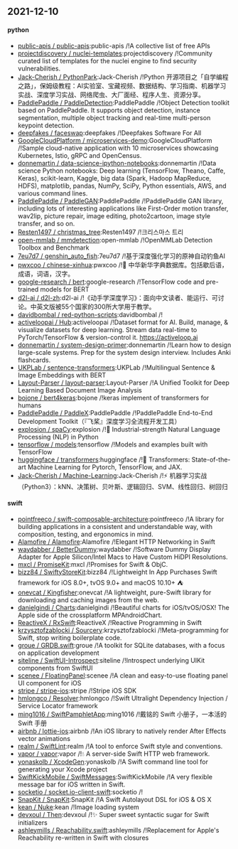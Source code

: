 ## 2021-12-10

#### python
* [public-apis / public-apis](https://github.com/public-apis/public-apis):public-apis /!A collective list of free APIs
* [projectdiscovery / nuclei-templates](https://github.com/projectdiscovery/nuclei-templates):projectdiscovery /!Community curated list of templates for the nuclei engine to find security vulnerabilities.
* [Jack-Cherish / PythonPark](https://github.com/Jack-Cherish/PythonPark):Jack-Cherish /!Python 开源项目之「自学编程之路」，保姆级教程：AI实验室、宝藏视频、数据结构、学习指南、机器学习实战、深度学习实战、网络爬虫、大厂面经、程序人生、资源分享。
* [PaddlePaddle / PaddleDetection](https://github.com/PaddlePaddle/PaddleDetection):PaddlePaddle /!Object Detection toolkit based on PaddlePaddle. It supports object detection, instance segmentation, multiple object tracking and real-time multi-person keypoint detection.
* [deepfakes / faceswap](https://github.com/deepfakes/faceswap):deepfakes /!Deepfakes Software For All
* [GoogleCloudPlatform / microservices-demo](https://github.com/GoogleCloudPlatform/microservices-demo):GoogleCloudPlatform /!Sample cloud-native application with 10 microservices showcasing Kubernetes, Istio, gRPC and OpenCensus.
* [donnemartin / data-science-ipython-notebooks](https://github.com/donnemartin/data-science-ipython-notebooks):donnemartin /!Data science Python notebooks: Deep learning (TensorFlow, Theano, Caffe, Keras), scikit-learn, Kaggle, big data (Spark, Hadoop MapReduce, HDFS), matplotlib, pandas, NumPy, SciPy, Python essentials, AWS, and various command lines.
* [PaddlePaddle / PaddleGAN](https://github.com/PaddlePaddle/PaddleGAN):PaddlePaddle /!PaddlePaddle GAN library, including lots of interesting applications like First-Order motion transfer, wav2lip, picture repair, image editing, photo2cartoon, image style transfer, and so on.
* [Resten1497 / christmas_tree](https://github.com/Resten1497/christmas_tree):Resten1497 /!크리스마스 트리
* [open-mmlab / mmdetection](https://github.com/open-mmlab/mmdetection):open-mmlab /!OpenMMLab Detection Toolbox and Benchmark
* [7eu7d7 / genshin_auto_fish](https://github.com/7eu7d7/genshin_auto_fish):7eu7d7 /!基于深度强化学习的原神自动钓鱼AI
* [pwxcoo / chinese-xinhua](https://github.com/pwxcoo/chinese-xinhua):pwxcoo /!📙 中华新华字典数据库。包括歇后语，成语，词语，汉字。
* [google-research / bert](https://github.com/google-research/bert):google-research /!TensorFlow code and pre-trained models for BERT
* [d2l-ai / d2l-zh](https://github.com/d2l-ai/d2l-zh):d2l-ai /!《动手学深度学习》：面向中文读者、能运行、可讨论。中英文版被55个国家的300所大学用于教学。
* [davidbombal / red-python-scripts](https://github.com/davidbombal/red-python-scripts):davidbombal /!
* [activeloopai / Hub](https://github.com/activeloopai/Hub):activeloopai /!Dataset format for AI. Build, manage, & visualize datasets for deep learning. Stream data real-time to PyTorch/TensorFlow & version-control it. https://activeloop.ai
* [donnemartin / system-design-primer](https://github.com/donnemartin/system-design-primer):donnemartin /!Learn how to design large-scale systems. Prep for the system design interview. Includes Anki flashcards.
* [UKPLab / sentence-transformers](https://github.com/UKPLab/sentence-transformers):UKPLab /!Multilingual Sentence & Image Embeddings with BERT
* [Layout-Parser / layout-parser](https://github.com/Layout-Parser/layout-parser):Layout-Parser /!A Unified Toolkit for Deep Learning Based Document Image Analysis
* [bojone / bert4keras](https://github.com/bojone/bert4keras):bojone /!keras implement of transformers for humans
* [PaddlePaddle / PaddleX](https://github.com/PaddlePaddle/PaddleX):PaddlePaddle /!PaddlePaddle End-to-End Development Toolkit（『飞桨』深度学习全流程开发工具）
* [explosion / spaCy](https://github.com/explosion/spaCy):explosion /!💫 Industrial-strength Natural Language Processing (NLP) in Python
* [tensorflow / models](https://github.com/tensorflow/models):tensorflow /!Models and examples built with TensorFlow
* [huggingface / transformers](https://github.com/huggingface/transformers):huggingface /!🤗 Transformers: State-of-the-art Machine Learning for Pytorch, TensorFlow, and JAX.
* [Jack-Cherish / Machine-Learning](https://github.com/Jack-Cherish/Machine-Learning):Jack-Cherish /!⚡ 机器学习实战（Python3）：kNN、决策树、贝叶斯、逻辑回归、SVM、线性回归、树回归

#### swift
* [pointfreeco / swift-composable-architecture](https://github.com/pointfreeco/swift-composable-architecture):pointfreeco /!A library for building applications in a consistent and understandable way, with composition, testing, and ergonomics in mind.
* [Alamofire / Alamofire](https://github.com/Alamofire/Alamofire):Alamofire /!Elegant HTTP Networking in Swift
* [waydabber / BetterDummy](https://github.com/waydabber/BetterDummy):waydabber /!Software Dummy Display Adapter for Apple Silicon/Intel Macs to Have Custom HiDPI Resolutions.
* [mxcl / PromiseKit](https://github.com/mxcl/PromiseKit):mxcl /!Promises for Swift & ObjC.
* [bizz84 / SwiftyStoreKit](https://github.com/bizz84/SwiftyStoreKit):bizz84 /!Lightweight In App Purchases Swift framework for iOS 8.0+, tvOS 9.0+ and macOS 10.10+ ⛺
* [onevcat / Kingfisher](https://github.com/onevcat/Kingfisher):onevcat /!A lightweight, pure-Swift library for downloading and caching images from the web.
* [danielgindi / Charts](https://github.com/danielgindi/Charts):danielgindi /!Beautiful charts for iOS/tvOS/OSX! The Apple side of the crossplatform MPAndroidChart.
* [ReactiveX / RxSwift](https://github.com/ReactiveX/RxSwift):ReactiveX /!Reactive Programming in Swift
* [krzysztofzablocki / Sourcery](https://github.com/krzysztofzablocki/Sourcery):krzysztofzablocki /!Meta-programming for Swift, stop writing boilerplate code.
* [groue / GRDB.swift](https://github.com/groue/GRDB.swift):groue /!A toolkit for SQLite databases, with a focus on application development
* [siteline / SwiftUI-Introspect](https://github.com/siteline/SwiftUI-Introspect):siteline /!Introspect underlying UIKit components from SwiftUI
* [scenee / FloatingPanel](https://github.com/scenee/FloatingPanel):scenee /!A clean and easy-to-use floating panel UI component for iOS
* [stripe / stripe-ios](https://github.com/stripe/stripe-ios):stripe /!Stripe iOS SDK
* [hmlongco / Resolver](https://github.com/hmlongco/Resolver):hmlongco /!Swift Ultralight Dependency Injection / Service Locator framework
* [ming1016 / SwiftPamphletApp](https://github.com/ming1016/SwiftPamphletApp):ming1016 /!戴铭的 Swift 小册子，一本活的 Swift 手册
* [airbnb / lottie-ios](https://github.com/airbnb/lottie-ios):airbnb /!An iOS library to natively render After Effects vector animations
* [realm / SwiftLint](https://github.com/realm/SwiftLint):realm /!A tool to enforce Swift style and conventions.
* [vapor / vapor](https://github.com/vapor/vapor):vapor /!💧 A server-side Swift HTTP web framework.
* [yonaskolb / XcodeGen](https://github.com/yonaskolb/XcodeGen):yonaskolb /!A Swift command line tool for generating your Xcode project
* [SwiftKickMobile / SwiftMessages](https://github.com/SwiftKickMobile/SwiftMessages):SwiftKickMobile /!A very flexible message bar for iOS written in Swift.
* [socketio / socket.io-client-swift](https://github.com/socketio/socket.io-client-swift):socketio /!
* [SnapKit / SnapKit](https://github.com/SnapKit/SnapKit):SnapKit /!A Swift Autolayout DSL for iOS & OS X
* [kean / Nuke](https://github.com/kean/Nuke):kean /!Image loading system
* [devxoul / Then](https://github.com/devxoul/Then):devxoul /!✨ Super sweet syntactic sugar for Swift initializers
* [ashleymills / Reachability.swift](https://github.com/ashleymills/Reachability.swift):ashleymills /!Replacement for Apple's Reachability re-written in Swift with closures
